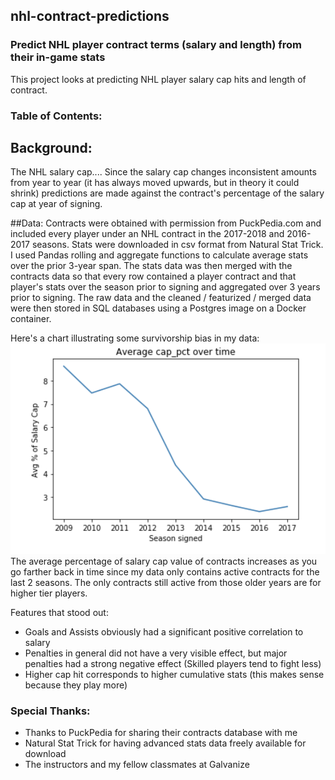 ## nhl-contract-predictions
### Predict NHL player contract terms (salary and length) from their in-game stats

This project looks at predicting NHL player salary cap hits and length of contract.

### Table of Contents:



## Background:
The NHL salary cap....
Since the salary cap changes inconsistent amounts from year to year (it has always moved upwards, but in theory it could shrink) predictions are made against the contract's percentage of the salary cap at year of signing.

##Data:
Contracts were obtained with permission from PuckPedia.com and included every player under an NHL contract in the 2017-2018 and 2016-2017 seasons.
Stats were downloaded in csv format from Natural Stat Trick.
I used Pandas rolling and aggregate functions to calculate average stats over the prior 3-year span.
The stats data was then merged with the contracts data so that every row contained a player contract and that player's stats over the season prior to signing and aggregated over 3 years prior to signing.
The raw data and the cleaned / featurized / merged data were then stored in SQL databases using a Postgres image on a Docker container.

Here's a chart illustrating some survivorship bias in my data:
<img src="images/Avg_cap_pct_over_time.png" alt="drawing" width="600"/>  
The average percentage of salary cap value of contracts increases as you go farther back in time since my data only contains active contracts for the last 2 seasons. The only contracts still active from those older years are for higher tier players.

Features that stood out:
 - Goals and Assists obviously had a significant positive correlation to salary
 - Penalties in general did not have a very visible effect, but major penalties had a strong negative effect (Skilled players tend to fight less)
 - Higher cap hit corresponds to higher cumulative stats (this makes sense because they play more)



### Special Thanks:
 * Thanks to PuckPedia for sharing their contracts database with me
 * Natural Stat Trick for having advanced stats data freely available for download
 * The instructors and my fellow classmates at Galvanize
